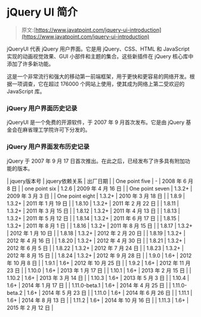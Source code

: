 # jQuery UI 简介

> 原文:[https://www.javatpoint.com/jquery-ui-introduction](https://www.javatpoint.com/jquery-ui-introduction)

jQueryUI 代表 jQuery 用户界面。它是用 jQuery、CSS、HTML 和 JavaScript 实现的动画视觉效果、GUI 小部件和主题的集合。这些新插件在 jQuery 核心库中添加了许多新功能。

这是一个非常流行和强大的移动第一前端框架，用于更快和更容易的网络开发。根据一项调查，它在超过 176000 个网站上使用，使其成为网络上第二受欢迎的 JavaScript 库。

### jQuery 用户界面历史记录

jQueryUI 是一个免费的开源软件，于 2007 年 9 月首次发布。它是由 jQuery 基金会在麻省理工学院许可下分发的。

### jQuery 用户界面发布历史记录

jQuery 于 2007 年 9 月 17 日首次推出。在此之后，已经发布了许多具有附加功能的版本。

| jquery版本号 | jquery依赖关系 | 出厂日期 |
| One point five | - | 2008 年 6 月 8 日 |
| one point six | 1.2.6 | 2009 年 4 月 16 日 |
| One point seven | 1.3.2+ | 2009 年 3 月 3 日 |
| One point eight | 1.3.2+ | 2010 年 3 月 18 日 |
| 1.8.9 | 1.3.2+ | 2011 年 1 月 19 日 |
| 1.8.10 | 1.3.2+ | 2011 年 2 月 22 日 |
| 1.8.11 | 1.3.2+ | 2011 年 3 月 15 日 |
| 1.8.12 | 1.3.2+ | 2011 年 4 月 13 日 |
| 1.8.13 | 1.3.2+ | 2011 年 5 月 12 日 |
| 1.8.14 | 1.3.2+ | 2011 年 6 月 17 日 |
| 1.8.15 | 1.3.2+ | 2011 年 8 月 1 日 |
| 1.8.16 | 1.3.2+ | 2011 年 8 月 15 日 |
| 1.8.17 | 1.3.2+ | 2012 年 1 月 10 日 |
| 1.8.18 | 1.3.2+ | 2012 年 2 月 20 日 |
| 1.8.19 | 1.3.2+ | 2012 年 4 月 16 日 |
| 1.8.20 | 1.3.2+ | 2012 年 4 月 30 日 |
| 1.8.21 | 1.3.2+ | 2012 年 6 月 5 日 |
| 1.8.22 | 1.3.2+ | 2012 年 7 月 24 日 |
| 1.8.23 | 1.3.2+ | 2012 年 8 月 15 日 |
| 1.8.24 | 1.3.2+ | 2012 年 9 月 28 日 |
| 1.9.0 | 1.6+ | 2012 年 10 月 8 日 |
| 1.9.1 | 1.6+ | 2012 年 10 月 25 日 |
| 1.9.2 | 1.6+ | 2012 年 11 月 23 日 |
| 1.10.0 | 1.6+ | 2013 年 1 月 17 日 |
| 1.10.1 | 1.6+ | 2013 年 2 月 15 日 |
| 1.10.2 | 1.6+ | 2013 年 3 月 14 日 |
| 1.10.3 | 1.6+ | 2013 年 5 月 3 日 |
| 1.10.4 | 1.6+ | 2014 年 1 月 17 日 |
| 1.11.0-beta.1 | 1.6+ | 2014 年 4 月 25 日 |
| 1.11.0-beta.2 | 1.6+ | 2014 年 5 月 23 日 |
| 1.11.0 | 1.6+ | 2014 年 6 月 26 日 |
| 1.11.1 | 1.6+ | 2014 年 8 月 13 日 |
| 1.11.2 | 1.6+ | 2014 年 10 月 16 日 |
| 1.11.3 | 1.6+ | 2015 年 2 月 12 日 |